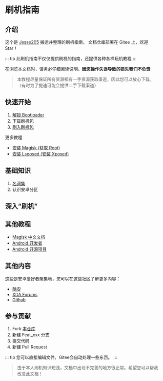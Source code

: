 # 刷机指南

## 介绍

这个是 [Jesse205](https://gitee.com/Jesse205) 搬运并整理的刷机指南。
文档仓库部署在 Gitee 上，欢迎 Star！

::: tip
此刷机指南不仅仅提供刷机的指南，还提供各种各样玩机教程
:::

在浏览本文档时，请务必仔细阅读说明。__因您操作失误导致的损失我们不负责__

> 本教程尽量保证所有资源都有一手资源获取渠道，因此您可以放心下载。（有时为了提速可能会提供二手下载渠道）

## 快速开始

1. [解锁 Bootloader](fast/unlock.md)
2. [下载刷机包](fast/download.md)
3. [刷入刷机包](fast/flash.md)

更多教程

* [安装 Magisk (获取 Root)]()
* [安装 Lsposed (安装 Xposed)]()

## 基础知识

1. [名词集](normal/noun.md)
1. 认识安卓分区

## 深入“刷机”

## 其他教程

* [Magisk 中文文档](https://jesse205.github.io/MagiskChineseDocument/)
* [Android 开发者](https://developer.android.google.cn/?hl=zh-cn)
* [Android 开源项目](https://source.android.google.cn/?hl=zh-cn)

## 其他内容

这些是安卓爱好者聚集地，您可以在这些社区了解更多内容：

* [酷安](https://www.coolapk.com/)
* [XDA Forums](https://forum.xda-developers.com/)
* [Github](https://forum.xda-developers.com/)

## 参与贡献

1. Fork [本仓库](https://gitee.com/Jesse205/FlashAndroidDevicesGuidelines)
2. 新建 Feat_xxx 分支
3. 提交代码
4. 新建 Pull Request

::: tip
您可以直接编辑文件，Gitee会自动处理一些东西。
:::

> 由于本人刷机知识短浅，文档中出现不完善的地方很正常。希望您可以帮我改进此文档！
